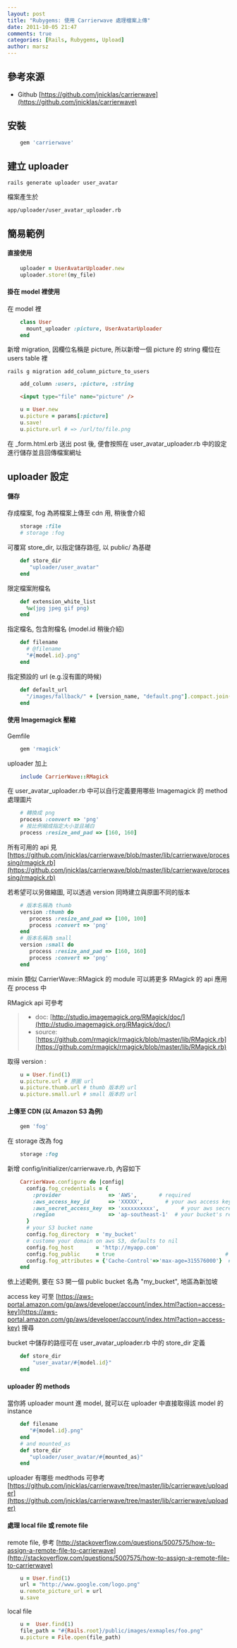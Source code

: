 ```yaml
---
layout: post
title: "Rubygems: 使用 Carrierwave 處理檔案上傳"
date: 2011-10-05 21:47
comments: true
categories: [Rails, Rubygems, Upload]
author: marsz
---
```


參考來源
-------

* Github [https://github.com/jnicklas/carrierwave](https://github.com/jnicklas/carrierwave)

<!-- more -->

安裝
-------

```ruby Gemfile
    gem 'carrierwave'
```

建立 uploader
--------

    rails generate uploader user_avatar

檔案產生於

    app/uploader/user_avatar_uploader.rb

簡易範例
--------

#### 直接使用

```ruby    
    uploader = UserAvatarUploader.new
    uploader.store!(my_file)
```


#### 掛在 model 裡使用

在 model 裡
```ruby app/models/user.rb
    class User
      mount_uploader :picture, UserAvatarUploader
    end
```

新增 migration, 因欄位名稱是 picture, 所以新增一個 picture 的 string 欄位在 users table 裡

    rails g migration add_column_picture_to_users

```ruby db/migrate/201101011213_add_column_picture_to_users.rb
    add_column :users, :picture, :string
```

```html _form.html.erb
    <input type="file" name="picture" />
```

```ruby users_controller.rb
    u = User.new
    u.picture = params[:picture]
    u.save!
    u.picture.url # => /url/to/file.png
```

在 _form.html.erb 送出 post 後, 便會按照在 user_avatar_uploader.rb 中的設定進行儲存並且回傳檔案網址

uploader 設定
------

#### 儲存

存成檔案, fog  為將檔案上傳至 cdn 用, 稍後會介紹 
```ruby app/uploader/user_avatar_uploader.rb
    storage :file
    # storage :fog
```
可覆寫 store_dir, 以指定儲存路徑, 以 public/ 為基礎
```ruby app/uploader/user_avatar_uploader.rb
    def store_dir
       "uploader/user_avatar"
    end    
``` 
限定檔案附檔名
```ruby app/uploader/user_avatar_uploader.rb
    def extension_white_list
      %w(jpg jpeg gif png)
    end
```
指定檔名, 包含附檔名 (model.id 稍後介紹)
```ruby app/uploader/user_avatar_uploader.rb
    def filename
      # @filename
      "#{model.id}.png"
    end
```
指定預設的 url (e.g.沒有圖的時候)
```ruby app/uploader/user_avatar_uploader.rb
    def default_url
      "/images/fallback/" + [version_name, "default.png"].compact.join('_')
    end
```
#### 使用 Imagemagick 壓縮

Gemfile
```ruby Gemfile
    gem 'rmagick'
```
uploader 加上
```ruby app/uploader/user_avatar_uploader.rb
    include CarrierWave::RMagick
```
在 user_avatar_uploader.rb 中可以自行定義要用哪些 Imagemagick 的 method 處理圖片
```ruby app/uploader/user_avatar_uploader.rb
    # 轉換成 png
    process :convert => 'png'
    # 按比例縮成指定大小並且補白
    process :resize_and_pad => [160, 160]
```
所有可用的 api 見 [https://github.com/jnicklas/carrierwave/blob/master/lib/carrierwave/processing/rmagick.rb](https://github.com/jnicklas/carrierwave/blob/master/lib/carrierwave/processing/rmagick.rb)

若希望可以另做縮圖, 可以透過 version 同時建立與原圖不同的版本
```ruby app/uploader/user_avatar_uploader.rb
    # 版本名稱為 thumb
    version :thumb do
       process :resize_and_pad => [100, 100]
       process :convert => 'png'
    end
    # 版本名稱為 small
    version :small do
       process :resize_and_pad => [160, 160]
       process :convert => 'png'
    end
```

mixin 類似 CarrierWave::RMagick 的 module 可以將更多 RMagick 的 api 應用在 process 中

RMagick api 可參考 

>* doc: [http://studio.imagemagick.org/RMagick/doc/](http://studio.imagemagick.org/RMagick/doc/)
>* source: [https://github.com/rmagick/rmagick/blob/master/lib/RMagick.rb](https://github.com/rmagick/rmagick/blob/master/lib/RMagick.rb)

取得 version :
```ruby
    u = User.find(1)
    u.picture.url # 原圖 url 
    u.picture.thumb.url # thumb 版本的 url
    u.picture.small.url # small 版本的 url
```

#### 上傳至 CDN (以 Amazon S3 為例)

```ruby Gemfile
    gem 'fog'
```
在 storage 改為 fog
```ruby app/uploader/user_avatar_uploader.rb
    storage :fog
```
新增 config/initializer/carrierwave.rb, 內容如下
```ruby config/initializer/carrierwave.rb
    CarrierWave.configure do |config|
      config.fog_credentials = {
        :provider               => 'AWS',       # required
        :aws_access_key_id      => 'XXXXX',       # your aws access key id
        :aws_secret_access_key  => 'xxxxxxxxxx',       # your aws secret access key
        :region                 => 'ap-southeast-1'  # your bucket's region in S3, defaults to 'us-east-1'
      }
      # your S3 bucket name
      config.fog_directory  = 'my_bucket'
      # custome your domain on aws S3, defaults to nil
      config.fog_host       = 'http://myapp.com'
      config.fog_public     = true                                   # optional, defaults to true
      config.fog_attributes = {'Cache-Control'=>'max-age=315576000'}  # optional, defaults to {}
    end
```
依上述範例, 要在 S3 開一個 public bucket 名為 "my_bucket", 地區為新加坡

access key 可至 [https://aws-portal.amazon.com/gp/aws/developer/account/index.html?action=access-key](https://aws-portal.amazon.com/gp/aws/developer/account/index.html?action=access-key) 搜尋

bucket 中儲存的路徑可在 user_avatar_uploader.rb 中的 store_dir 定義
```ruby app/uploader/user_avatar_uploader.rb
    def store_dir
        "user_avatar/#{model.id}"
    end
```

#### uploader 的 methods

當你將 uploader mount 進 model, 就可以在 uploader 中直接取得該 model 的 instance
```ruby app/uploader/user_avatar_uploader.rb
    def filename
       "#{model.id}.png"
    end 
    # and mounted_as
    def store_dir
       "uploader/user_avatar/#{mounted_as}"
    end
```
uploader 有哪些 medthods 可參考 [https://github.com/jnicklas/carrierwave/tree/master/lib/carrierwave/uploader](https://github.com/jnicklas/carrierwave/tree/master/lib/carrierwave/uploader) 

#### 處理 local file 或 remote file

remote file, 參考 [http://stackoverflow.com/questions/5007575/how-to-assign-a-remote-file-to-carrierwave](http://stackoverflow.com/questions/5007575/how-to-assign-a-remote-file-to-carrierwave)
```ruby
    u = User.find(1)
    url = "http://www.google.com/logo.png"
    u.remote_picture_url = url
    u.save
```
local file
```ruby
    u =  User.find(1)
    file_path = "#{Rails.root}/public/images/exmaples/foo.png"
    u.picture = File.open(file_path)
```

